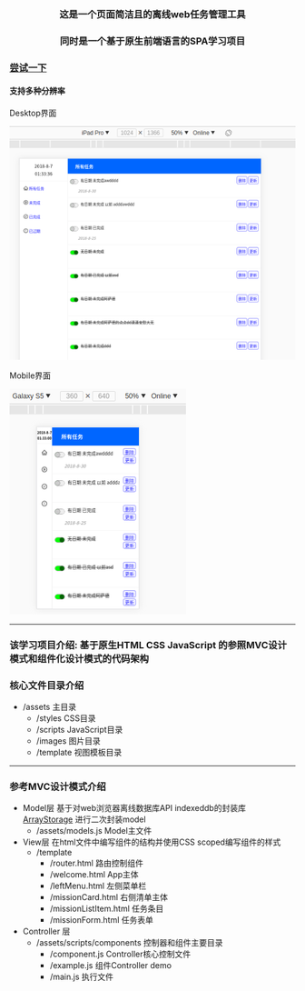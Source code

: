 
### <center>这是一个页面简洁且的离线web任务管理工具</center>
### <center>同时是一个基于原生前端语言的SPA学习项目</center>
### [尝试一下](https://zaqmjuop.github.io/todoist/)
#### 支持多种分辨率
Desktop界面

![Desktop](./assets/images/desktop.png)

Mobile界面 

![Mobile](./assets/images/mobile.png)
***
### 该学习项目介绍: 基于原生HTML CSS JavaScript 的参照MVC设计模式和组件化设计模式的代码架构
### 核心文件目录介绍
* /assets 主目录
  * /styles CSS目录
  * /scripts JavaScript目录
  * /images 图片目录
  * /template 视图模板目录
***
### 参考MVC设计模式介绍
* Model层 基于对web浏览器离线数据库API indexeddb的封装库 [ArrayStorage](https://github.com/zaqmjuop/arraystorage) 进行二次封装model
  * /assets/models.js Model主文件
* View层 在html文件中编写组件的结构并使用CSS scoped编写组件的样式
  * /template
    * /router.html 路由控制组件
    * /welcome.html App主体 
    * /leftMenu.html 左侧菜单栏
    * /missionCard.html 右侧清单主体
    * /missionListItem.html 任务条目
    * /missionForm.html 任务表单
* Controller 层
  * /assets/scripts/components 控制器和组件主要目录
    * /component.js Controller核心控制文件
    * /example.js 组件Controller demo
    * /main.js 执行文件

